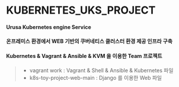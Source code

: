 # KUBERNETES_UKS_PROJECT

#### Urusa Kubernetes engine Service
#### 온프레미스 환경에서 WEB 기반의 쿠버네티스 클러스터 환경 제공 인프라 구축

#### Kubernetes & Vagrant & Ansible & KVM 을 이용한 Team 프로젝트
> - vagrant work : Vagrant & Shell & Ansible & Kubernetes 파일
> - k8s-toy-project-web-main : Django 를 이용한 Web 파일
